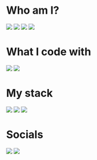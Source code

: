 # Who am I?
![](https://img.shields.io/badge/Job-Developer-green?style=for-the-badge) ![](https://img.shields.io/badge/👪_Me-Father-6186ff?style=for-the-badge) ![](https://img.shields.io/badge/Status-Husband-3867ff?style=for-the-badge) ![](https://img.shields.io/badge/Location-Finland-blue?style=for-the-badge)
# What I code with
![](https://img.shields.io/badge/OS-Linux-blue?style=for-the-badge&logo=linux) ![](https://img.shields.io/badge/Editor-VIM-pink?style=for-the-badge&logo=vim)
# My stack
![](https://img.shields.io/badge/Tech-Serverless-ff8cf7?style=for-the-badge&logo=serverless) ![](https://img.shields.io/badge/Lang-TypeScript-blue?style=for-the-badge&logo=typescript) ![](https://img.shields.io/badge/Runtime-Deno-01ff67?style=for-the-badge&logo=deno)
# Socials
[![](https://img.shields.io/badge/Follow-Me-blue?style=for-the-badge&logo=twitter)](https://twitter.com/nake89) [![](https://img.shields.io/badge/Blog-kevinkivi.com-blue?style=for-the-badge)](https://kevinkivi.com/)
